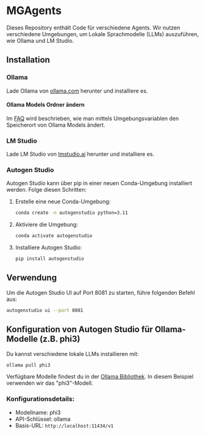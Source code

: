 # MGAgents

Dieses Repository enthält Code für verschiedene Agents. Wir nutzen verschiedene Umgebungen, um Lokale Sprachmodelle (LLMs) auszuführen, wie Ollama und LM Studio.

## Installation

### Ollama

Lade Ollama von [ollama.com](https://ollama.com/download) herunter und installiere es.

#### Ollama Models Ordner ändern

Im [FAQ](https://github.com/ollama/ollama/blob/main/docs/faq.md#how-do-i-set-them-to-a-different-location) wird beschrieben, wie man mittels Umgebungsvariablen den Speicherort von Ollama Models ändert.

### LM Studio

Lade LM Studio von [lmstudio.ai](https://lmstudio.ai) herunter und installiere es.

### Autogen Studio

Autogen Studio kann über pip in einer neuen Conda-Umgebung installiert werden. Folge diesen Schritten:

1. Erstelle eine neue Conda-Umgebung:
    ```sh
    conda create -n autogenstudio python=3.11
    ```

2. Aktiviere die Umgebung:
    ```sh
    conda activate autogenstudio
    ```

3. Installiere Autogen Studio:
    ```sh
    pip install autogenstudio
    ```

## Verwendung

Um die Autogen Studio UI auf Port 8081 zu starten, führe folgenden Befehl aus:
```sh
autogenstudio ui --port 8081
```

## Konfiguration von Autogen Studio für Ollama-Modelle (z.B. phi3)

Du kannst verschiedene lokale LLMs installieren mit:
```sh
ollama pull phi3
```

Verfügbare Modelle findest du in der [Ollama Bibliothek](https://ollama.com/library). In diesem Beispiel verwenden wir das "phi3"-Modell.

### Konfigurationsdetails:

- Modellname: phi3
- API-Schlüssel: ollama
- Basis-URL: `http://localhost:11434/v1`
